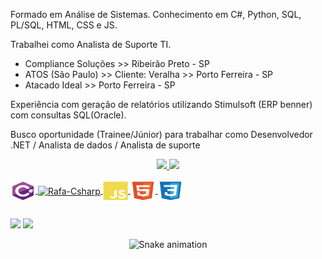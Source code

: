 
Formado em Análise de Sistemas. 
Conhecimento em C#, Python, SQL, PL/SQL, HTML, CSS e JS.

Trabalhei como Analista de Suporte TI. 
   - Compliance Soluções >> Ribeirão Preto - SP
   - ATOS (São Paulo) >> Cliente: Veralha >> Porto Ferreira - SP
   - Atacado Ideal >> Porto Ferreira - SP
  
Experiência com geração de relatórios utilizando Stimulsoft (ERP benner) com consultas SQL(Oracle).

Busco oportunidade (Trainee/Júnior) para trabalhar como Desenvolvedor .NET / Analista de dados / Analista de suporte


<div align="center">
  <a href="https://github.com/JandersonArantes">
  <img height="180em" src="https://github-readme-stats.vercel.app/api?username=JandersonArantes&show_icons=true&theme=dark&include_all_commits=true&count_private=true"/>
  <img height="180em" src="https://github-readme-stats.vercel.app/api/top-langs/?username=JandersonArantes&layout=compact&langs_count=7&theme=dark"/>
</div>
<div style="display: inline_block"><br>
  <img align="center" alt="Rafa-Csharp" height="30" width="40" src="https://raw.githubusercontent.com/devicons/devicon/master/icons/csharp/csharp-original.svg">
  <img align="center" alt="Rafa-Csharp" height="30" width="40" src="https://cdn.jsdelivr.net/gh/devicons/devicon/icons/microsoftsqlserver/microsoftsqlserver-plain-wordmark.svg" />     
  <img align="center" alt="Rafa-Js" height="30" width="40" src="https://raw.githubusercontent.com/devicons/devicon/master/icons/javascript/javascript-plain.svg">
  <img align="center" alt="Rafa-HTML" height="30" width="40" src="https://raw.githubusercontent.com/devicons/devicon/master/icons/html5/html5-original.svg">
  <img align="center" alt="Rafa-CSS" height="30" width="40" src="https://raw.githubusercontent.com/devicons/devicon/master/icons/css3/css3-original.svg">
</div>
  
  ##
 
<div> 
  <a href="https://www.linkedin.com/in/janderson-alves-arantes-0487367b" target="_blank"><img src="https://img.shields.io/badge/-LinkedIn-%230077B5?style=for-the-badge&logo=linkedin&logoColor=white" target="_blank"></a> 
  <a href="https://www.instagram.com/janderson_alves_arantes" target="_blank"><img src="https://img.shields.io/badge/-Instagram-%23E4405F?style=for-the-badge&logo=instagram&logoColor=white" target="_blank"></a>
</div>

<div align="center">

  ![Snake animation](https://github.com/JandersonArantes/JandersonArantes/blob/output/github-contribution-grid-snake.svg)
  
</div>
